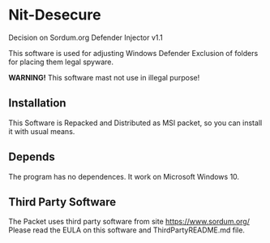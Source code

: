 ﻿# Nit-DesecureDecision on Sordum.org Defender Injector v1.1This software is used for adjusting Windows Defender Exclusion of folders for placing them legal spyware.**WARNING!** This software mast not use in illegal purpose!## InstallationThis Software is Repacked and Distributed as MSI packet, so you can install it with usual means.## DependsThe program has no dependences. It work on Microsoft Windows 10.## Third Party SoftwareThe Packet uses third party software from site <https://www.sordum.org/> Please read the EULA on this software and ThirdPartyREADME.md file.